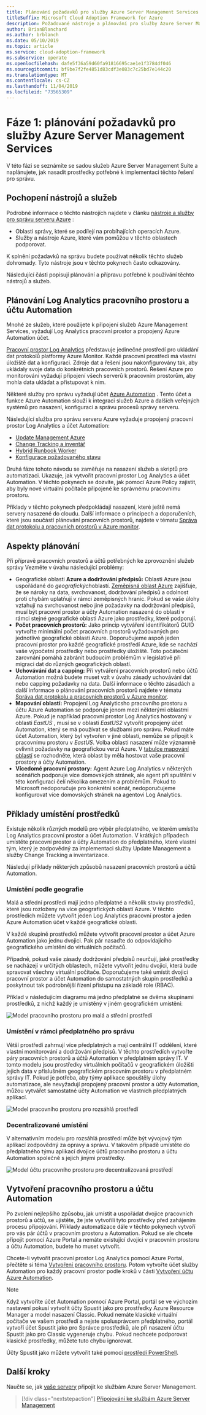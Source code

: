 ```yaml
---
title: Plánování požadavků pro služby Azure Server Management Services
titleSuffix: Microsoft Cloud Adoption Framework for Azure
description: Požadované nástroje a plánování pro služby Azure Server Management Services
author: BrianBlanchard
ms.author: brblanch
ms.date: 05/10/2019
ms.topic: article
ms.service: cloud-adoption-framework
ms.subservice: operate
ms.openlocfilehash: dafe5f36a59d60fa91816695cae1e1f3784df046
ms.sourcegitcommit: bf9be7f2fe4851d83cdf3e083c7c25bd7e144c20
ms.translationtype: MT
ms.contentlocale: cs-CZ
ms.lasthandoff: 11/04/2019
ms.locfileid: "73565309"
---
```

# <a name="phase-1-prerequisite-planning-for-azure-server-management-services"></a>Fáze 1: plánování požadavků pro služby Azure Server Management Services

V této fázi se seznámíte se sadou služeb Azure Server Management Suite a naplánujete, jak nasadit prostředky potřebné k implementaci těchto řešení pro správu.

## <a name="understand-the-tools-and-services"></a>Pochopení nástrojů a služeb

Podrobné informace o těchto nástrojích najdete v článku [nástroje a služby pro správu serveru Azure](./tools-services.md) :

- Oblasti správy, které se podílejí na probíhajících operacích Azure.
- Služby a nástroje Azure, které vám pomůžou v těchto oblastech podporovat.

K splnění požadavků na správu budete používat několik těchto služeb dohromady. Tyto nástroje jsou v těchto pokynech často odkazovány.

Následující části popisují plánování a přípravu potřebné k používání těchto nástrojů a služeb.

## <a name="log-analytics-workspace-and-automation-account-planning"></a>Plánování Log Analytics pracovního prostoru a účtu Automation

Mnohé ze služeb, které použijete k připojení služeb Azure Management Services, vyžadují Log Analytics pracovní prostor a propojený Azure Automation účet.

[Pracovní prostor Log Analytics](https://docs.microsoft.com/azure/azure-monitor/learn/quick-create-workspace) představuje jedinečné prostředí pro ukládání dat protokolů platformy Azure Monitor. Každé pracovní prostředí má vlastní úložiště dat a konfiguraci. Zdroje dat a řešení jsou nakonfigurovány tak, aby ukládaly svoje data do konkrétních pracovních prostorů. Řešení Azure pro monitorování vyžadují připojení všech serverů k pracovním prostorům, aby mohla data ukládat a přistupovat k nim.

Některé služby pro správu vyžadují účet [Azure Automation](https://docs.microsoft.com/azure/automation/automation-intro) . Tento účet a funkce Azure Automation slouží k integraci služeb Azure a dalších veřejných systémů pro nasazení, konfiguraci a správu procesů správy serveru.

Následující služba pro správu serveru Azure vyžaduje propojený pracovní prostor Log Analytics a účet Automation:

- [Update Management Azure](https://docs.microsoft.com/azure/automation/automation-update-management)
- [Change Tracking a inventář](https://docs.microsoft.com/azure/automation/change-tracking)
- [Hybrid Runbook Worker](https://docs.microsoft.com/azure/automation/automation-hybrid-runbook-worker)
- [Konfigurace požadovaného stavu](https://docs.microsoft.com/azure/virtual-machines/extensions/dsc-overview)

Druhá fáze tohoto návodu se zaměřuje na nasazení služeb a skriptů pro automatizaci. Ukazuje, jak vytvořit pracovní prostor Log Analytics a účet Automation. V těchto pokynech se dozvíte, jak pomocí Azure Policy zajistit, aby byly nové virtuální počítače připojené ke správnému pracovnímu prostoru.

Příklady v těchto pokynech předpokládají nasazení, které ještě nemá servery nasazené do cloudu. Další informace o principech a doporučeních, které jsou součástí plánování pracovních prostorů, najdete v tématu [Správa dat protokolu a pracovních prostorů v Azure monitor](https://docs.microsoft.com/azure/azure-monitor/platform/manage-access).

## <a name="planning-considerations"></a>Aspekty plánování

Při přípravě pracovních prostorů a účtů potřebných ke zprovoznění služeb správy Vezměte v úvahu následující problémy:

- Geografické oblasti **Azure a dodržování předpisů:** Oblasti Azure jsou uspořádané do *geografických*oblastí. [Zeměpisná oblast Azure](https://azure.microsoft.com/global-infrastructure/geographies) zajišťuje, že se nároky na data, svrchovanost, dodržování předpisů a odolnost proti chybám uplatňují v rámci zeměpisných hranic. Pokud se vaše úlohy vztahují na svrchovanost nebo jiné požadavky na dodržování předpisů, musí být pracovní prostor a účty Automation nasazené do oblastí v rámci stejné geografické oblasti Azure jako prostředky, které podporují.
- **Počet pracovních prostorů:** Jako princip vytváření identifikátorů GUID vytvořte minimální počet pracovních prostorů vyžadovaných pro jednotlivé geografické oblasti Azure. Doporučujeme aspoň jeden pracovní prostor pro každé geografické prostředí Azure, kde se nachází vaše výpočetní prostředky nebo prostředky úložiště. Toto počáteční zarovnání pomáhá zabránit budoucím problémům v legislativě při migraci dat do různých geografických oblastí.
- **Uchovávání dat a capping:** Při vytváření pracovních prostorů nebo účtů Automation možná budete muset vzít v úvahu zásady uchovávání dat nebo capping požadavky na data. Další informace o těchto zásadách a další informace o plánování pracovních prostorů najdete v tématu [Správa dat protokolu a pracovních prostorů v Azure monitor](https://docs.microsoft.com/azure/azure-monitor/platform/manage-access).
- **Mapování oblastí:** Propojení Log Analyticsho pracovního prostoru a účtu Azure Automation se podporuje jenom mezi některými oblastmi Azure. Pokud je například pracovní prostor Log Analytics hostovaný v oblasti *EastUS* , musí se v oblasti *EastUS2* vytvořit propojený účet Automation, který se má používat se službami pro správu. Pokud máte účet Automation, který byl vytvořen v jiné oblasti, nemůže se připojit k pracovnímu prostoru v *EastUS*. Volba oblasti nasazení může významně ovlivnit požadavky na geografickou verzi Azure. V [tabulce mapování oblastí](https://docs.microsoft.com/azure/automation/how-to/region-mappings) se rozhodněte, která oblast by měla hostovat vaše pracovní prostory a účty Automation.
- **Vícedomé pracovní prostory:** Agent Azure Log Analytics v některých scénářích podporuje více domovských stránek, ale agent při spuštění v této konfiguraci čelí několika omezením a problémům. Pokud to Microsoft nedoporučuje pro konkrétní scénář, nedoporučujeme konfigurovat více domovských stránek na agentovi Log Analytics.

## <a name="resource-placement-examples"></a>Příklady umístění prostředků

Existuje několik různých modelů pro výběr předplatného, ve kterém umístíte Log Analytics pracovní prostor a účet Automation. V krátkých případech umístěte pracovní prostor a účty Automation do předplatného, které vlastní tým, který je zodpovědný za implementaci služby Update Management a služby Change Tracking a inventarizace.

Následují příklady některých způsobů nasazení pracovních prostorů a účtů Automation.

### <a name="placement-by-geography"></a>Umístění podle geografie

Malá a střední prostředí mají jedno předplatné a několik stovky prostředků, které jsou rozloženy na více geografických oblastí Azure. V těchto prostředích můžete vytvořit jeden Log Analytics pracovní prostor a jeden Azure Automation účet v každé geografické oblasti.

V každé skupině prostředků můžete vytvořit pracovní prostor a účet Azure Automation jako jednu dvojici. Pak pár nasaďte do odpovídajícího geografického umístění do virtuálních počítačů.

Případně, pokud vaše zásady dodržování předpisů neurčují, jaké prostředky se nacházejí v určitých oblastech, můžete vytvořit jednu dvojici, která bude spravovat všechny virtuální počítače. Doporučujeme také umístit dvojici pracovní prostor a účet Automation do samostatných skupin prostředků a poskytnout tak podrobnější řízení přístupu na základě role (RBAC).

Příklad v následujícím diagramu má jedno předplatné se dvěma skupinami prostředků, z nichž každý je umístěný v jiném geografickém umístění:

![Model pracovního prostoru pro malá a střední prostředí](./media/workspace-model-small.png)

### <a name="placement-in-a-management-subscription"></a>Umístění v rámci předplatného pro správu

Větší prostředí zahrnují více předplatných a mají centrální IT oddělení, které vlastní monitorování a dodržování předpisů. V těchto prostředích vytvořte páry pracovních prostorů a účtů Automation v předplatném správy IT. V tomto modelu jsou prostředky virtuálních počítačů v geografickém úložišti jejich data v příslušném geografickém pracovním prostoru v předplatném správy IT. Pokud je potřeba, aby týmy aplikace spouštěly úlohy automatizace, ale nevyžadují propojený pracovní prostor a účty Automation, můžou vytvářet samostatné účty Automation ve vlastních předplatných aplikací.

![Model pracovního prostoru pro rozsáhlá prostředí](./media/workspace-model-large.png)

### <a name="decentralized-placement"></a>Decentralizované umístění

V alternativním modelu pro rozsáhlá prostředí může být vývojový tým aplikací zodpovědný za opravy a správu. V takovém případě umístěte do předplatného týmu aplikací dvojice účtů pracovního prostoru a účtu Automation společně s jejich jinými prostředky.

  ![Model účtu pracovního prostoru pro decentralizovaná prostředí](./media/workspace-model-decentralized.png)

## <a name="create-a-workspace-and-automation-account"></a>Vytvoření pracovního prostoru a účtu Automation

Po zvolení nejlepšího způsobu, jak umístit a uspořádat dvojice pracovních prostorů a účtů, se ujistěte, že jste vytvořili tyto prostředky před zahájením procesu připojování. Příklady automatizace dále v těchto pokynech vytvoří pro vás pár účtů v pracovním prostoru a Automation. Pokud se ale chcete připojit pomocí Azure Portal a nemáte existující dvojici v pracovním prostoru a účtu Automation, budete ho muset vytvořit.

Chcete-li vytvořit pracovní prostor Log Analytics pomocí Azure Portal, přečtěte si téma [Vytvoření pracovního prostoru](https://docs.microsoft.com/azure/azure-monitor/learn/quick-create-workspace#create-a-workspace). Potom vytvořte účet služby Automation pro každý pracovní prostor podle kroků v části [Vytvoření účtu Azure Automation](https://docs.microsoft.com/azure/automation/automation-quickstart-create-account).

> [!NOTE]
> Když vytvoříte účet Automation pomocí Azure Portal, portál se ve výchozím nastavení pokusí vytvořit účty Spustit jako pro prostředky Azure Resource Manager a model nasazení Classic. Pokud nemáte klasické virtuální počítače ve vašem prostředí a nejste spolusprávcem předplatného, portál vytvoří účet Spustit jako pro Správce prostředků, ale při nasazení účtu Spustit jako pro Classic vygeneruje chybu. Pokud nechcete podporovat klasické prostředky, můžete tuto chybu ignorovat.
>
> Účty Spustit jako můžete vytvořit také pomocí [prostředí PowerShell](https://docs.microsoft.com/azure/automation/manage-runas-account#create-run-as-account-using-powershell).

## <a name="next-steps"></a>Další kroky

Naučte se, jak [vaše servery](./onboarding-overview.md) připojit ke službám Azure Server Management.

> [!div class="nextstepaction"]
> [Připojování ke službám Azure Server Management](./onboarding-overview.md)
